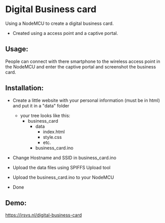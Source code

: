 # Digital Business card

Using a NodeMCU to create a digital business card.

- Created using a access point and a captive portal.

## Usage:
People can connect with there smartphone to the wireless access point in the NodeMCU and enter the captive portal and screenshot the business card.

## Installation:

- Create a little website with your personal information (must be in html) and put it in a "data" folder
  - your tree looks like this:
    - business_card
      - data
        - index.html
        - style.css
        - etc.
      - business_card.ino

- Change Hostname and SSID in business_card.ino

- Upload the data files using SPIFFS Upload tool

- Upload the business_card.ino to your NodeMCU

- Done

## Demo:

https://jrsvs.nl/digital-business-card
